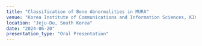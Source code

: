 ```yaml
---
title: "Classification of Bone Abnormalities in MURA"
venue: "Korea Institute of Communications and Information Sciences, KICS Summer Conference, 2024"
location: "Jeju-Du, South Korea"
date: "2024-06-20"
presentation_type: "Oral Presentation"
---
```

